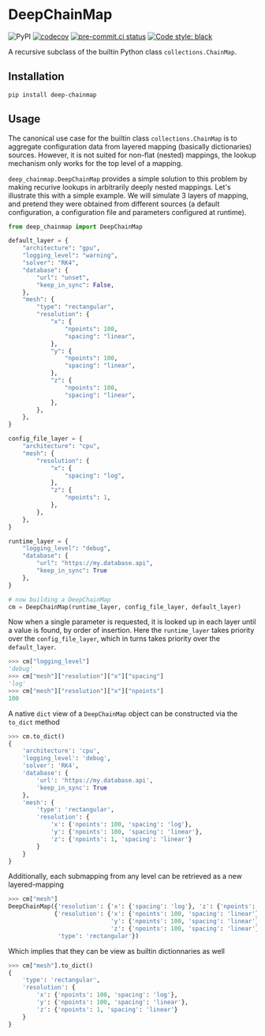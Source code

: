 # DeepChainMap
![PyPI](https://img.shields.io/pypi/v/deep-chainmap)
[![codecov](https://codecov.io/gh/neutrinoceros/deep_chainmap/branch/main/graph/badge.svg)](https://codecov.io/gh/neutrinoceros/deep_chainmap)
[![pre-commit.ci status](https://results.pre-commit.ci/badge/github/neutrinoceros/deep_chainmap/main.svg)](https://results.pre-commit.ci/latest/github/neutrinoceros/deep_chainmap/main)
[![Code style: black](https://img.shields.io/badge/code%20style-black-000000.svg)](https://github.com/psf/black)

A recursive subclass of the builtin Python class `collections.ChainMap`.

## Installation

```shell
pip install deep-chainmap
```

## Usage

The canonical use case for the builtin class `collections.ChainMap` is to
aggregate configuration data from layered mapping (basically dictionaries)
sources. However, it is not suited for non-flat (nested) mappings, the lookup
mechanism only works for the top level of a mapping.

`deep_chainmap.DeepChainMap` provides a simple solution to this problem by making
recurive lookups in arbitrarily deeply nested mappings. Let's illustrate this
with a simple example. We will simulate 3 layers of mapping, and pretend they
were obtained from different sources (a default configuration, a configuration
file and parameters configured at runtime).

```python
from deep_chainmap import DeepChainMap

default_layer = {
    "architecture": "gpu",
    "logging_level": "warning",
    "solver": "RK4",
    "database": {
        "url": "unset",
        "keep_in_sync": False,
    },
    "mesh": {
        "type": "rectangular",
        "resolution": {
            "x": {
                "npoints": 100,
                "spacing": "linear",
            },
            "y": {
                "npoints": 100,
                "spacing": "linear",
            },
            "z": {
                "npoints": 100,
                "spacing": "linear",
            },
        },
    },
}

config_file_layer = {
    "architecture": "cpu",
    "mesh": {
        "resolution": {
            "x": {
                "spacing": "log",
            },
            "z": {
                "npoints": 1,
            },
        },
    },
}

runtime_layer = {
    "logging_level": "debug",
    "database": {
        "url": "https://my.database.api",
        "keep_in_sync": True
    },
}

# now building a DeepChainMap
cm = DeepChainMap(runtime_layer, config_file_layer, default_layer)
```

Now when a single parameter is requested, it is looked up in each layer until a
value is found, by order of insertion. Here the `runtime_layer` takes priority
over the `config_file_layer`, which in turns takes priority over the
`default_layer`.
```python
>>> cm["logging_level"]
'debug'
>>> cm["mesh"]["resolution"]["x"]["spacing"]
'log'
>>> cm["mesh"]["resolution"]["x"]["npoints"]
100
```

A native `dict` view of a `DeepChainMap` object can be constructed via the `to_dict` method
```python
>>> cm.to_dict()
{
    'architecture': 'cpu',
    'logging_level': 'debug',
    'solver': 'RK4',
    'database': {
        'url': 'https://my.database.api',
        'keep_in_sync': True
    },
    'mesh': {
        'type': 'rectangular',
        'resolution': {
            'x': {'npoints': 100, 'spacing': 'log'},
            'y': {'npoints': 100, 'spacing': 'linear'},
            'z': {'npoints': 1, 'spacing': 'linear'}
        }
    }
}
```

Additionally, each submapping from any level can be retrieved as a new layered-mapping
```python
>>> cm["mesh"]
DeepChainMap({'resolution': {'x': {'spacing': 'log'}, 'z': {'npoints': 1}}},
             {'resolution': {'x': {'npoints': 100, 'spacing': 'linear'},
                             'y': {'npoints': 100, 'spacing': 'linear'},
                             'z': {'npoints': 100, 'spacing': 'linear'}},
              'type': 'rectangular'})
```

Which implies that they can be view as builtin dictionnaries as well
```python
>>> cm["mesh"].to_dict()
{
    'type': 'rectangular',
    'resolution': {
        'x': {'npoints': 100, 'spacing': 'log'},
        'y': {'npoints': 100, 'spacing': 'linear'},
        'z': {'npoints': 1, 'spacing': 'linear'}
    }
}
```
